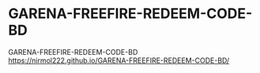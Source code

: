 # GARENA-FREEFIRE-REDEEM-CODE-BD
GARENA-FREEFIRE-REDEEM-CODE-BD
https://nirmol222.github.io/GARENA-FREEFIRE-REDEEM-CODE-BD/
